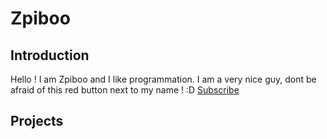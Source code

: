 # Zpiboo
## Introduction
Hello ! I am Zpiboo and I like programmation. I am a very nice guy, dont be afraid of this red button next to my name ! :D
[Subscribe](https://external-content.duckduckgo.com/iu/?u=https%3A%2F%2Ftse3.mm.bing.net%2Fth%3Fid%3DOIP.Vyvrjbv4dNhzkFPYJ0SS_QHaCQ%26pid%3DApi&f=1)

## Projects
